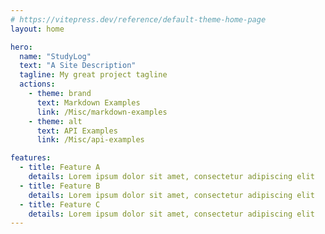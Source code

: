 ```yaml
---
# https://vitepress.dev/reference/default-theme-home-page
layout: home

hero:
  name: "StudyLog"
  text: "A Site Description"
  tagline: My great project tagline
  actions:
    - theme: brand
      text: Markdown Examples
      link: /Misc/markdown-examples
    - theme: alt
      text: API Examples
      link: /Misc/api-examples

features:
  - title: Feature A
    details: Lorem ipsum dolor sit amet, consectetur adipiscing elit
  - title: Feature B
    details: Lorem ipsum dolor sit amet, consectetur adipiscing elit
  - title: Feature C
    details: Lorem ipsum dolor sit amet, consectetur adipiscing elit
---
```


